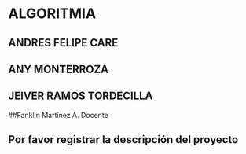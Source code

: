 # ALGORITMIA
## ANDRES FELIPE CARE
## ANY MONTERROZA
## JEIVER RAMOS TORDECILLA
##Fanklin Martínez A. Docente
## Por favor registrar la descripción del proyecto
